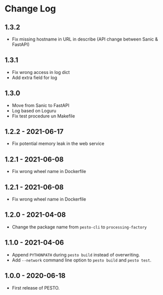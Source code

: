 
# Change Log

## 1.3.2
- Fix missing hostname in URL in describe (API change between Sanic & FastAPI)

## 1.3.1
- Fix wrong access in log dict
- Add extra field for log

## 1.3.0
- Move from Sanic to FastAPI
- Log based on Loguru
- Fix test procedure un Makefile

## 1.2.2 - 2021-06-17
- Fix potential memory leak in the web service

## 1.2.1 - 2021-06-08
- Fix wrong wheel name in Dockerfile

## 1.2.1 - 2021-06-08
- Fix wrong wheel name in Dockerfile

## 1.2.0 - 2021-04-08
- Change the package name from `pesto-cli` to `processing-factory`

## 1.1.0 - 2021-04-06
- Append `PYTHONPATH` during `pesto build` instead of overwriting.
- Add `--network` command line option to `pesto build` and `pesto test`.

## 1.0.0 - 2020-06-18
- First release of PESTO.
